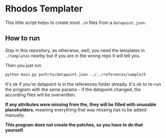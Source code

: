 # Rhodos Templater

This little script helps to create most `.sh` files from a `datapoint.json`.

## How to run 

Stay in this repository, as otherwise, well, you need the templates in 
`./templates` nearby but if you are in the wrong repo it will tell you.

Then you just run 

```sh
python main.py path/to/datapoint.json ../../references/sample/5
```

It's ok if you're datapoint is in the references folder already. 
It's ok to re-run the program with the same params - if the datapoint changed, 
the according files will be overwritten. 

**If any attributes were missing from the, they will be filled with unusable placeholders**, 
meaning everything that was missing has to be added manually.

**This program does not create the patches, so you have to do that yourself**.
